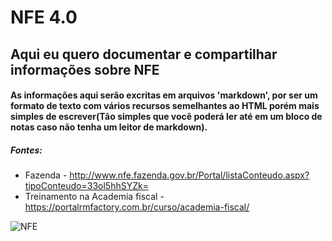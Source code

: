 # NFE 4.0

## Aqui eu quero documentar e compartilhar informações sobre NFE

#### As informações aqui serão excritas em arquivos 'markdown', por ser um formato de texto com vários recursos semelhantes ao HTML porém mais simples de escrever(Tão simples que você poderá ler até em um bloco de notas caso não tenha um leitor de markdown).

>

##### Fontes:
* Fazenda - http://www.nfe.fazenda.gov.br/Portal/listaConteudo.aspx?tipoConteudo=33ol5hhSYZk=
* Treinamento na Academia fiscal -  https://portalrmfactory.com.br/curso/academia-fiscal/

![NFE](https://image.ibb.co/nM3yEK/nfe.png)
